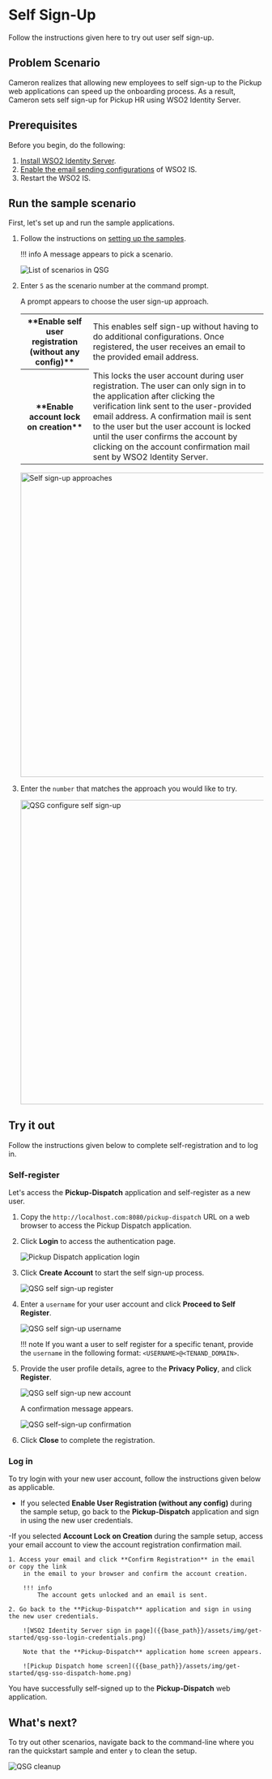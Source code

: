 # Self Sign-Up

Follow the instructions given here to try out user self sign-up.

## Problem Scenario

Cameron realizes that allowing new employees to self sign-up to the Pickup web applications can speed up
the onboarding process. As a result, Cameron sets self sign-up for Pickup HR
using WSO2 Identity Server.

## Prerequisites

Before you begin, do the following:

1. [Install WSO2 Identity Server]({{base_path}}/get-started/sample-use-cases/set-up/).
2. [Enable the email sending configurations]({{base_path}}/deploy/configure-email-sending) of WSO2 IS.
3. Restart the WSO2 IS.

## Run the sample scenario

First, let's set up and run the sample applications.

1. Follow the instructions on [setting up the samples]({{base_path}}/get-started/sample-use-cases/sample-scenario/#set-up-the-sample-apps/).

    !!! info
        A message appears to pick a scenario.

    ![List of scenarios in QSG]({{base_path}}/assets/img/get-started/qsg-configure-sso.png)

2. Enter `5` as the scenario number at the command prompt.

    A prompt appears to choose the user sign-up approach.

    <table>
        <tr>
            <th>**Enable self user registration (without any config)**</th>
            <td>
                This enables self sign-up without having to do additional configurations. Once registered, the user receives an email to the provided email address.
            </td>
        </tr>
        <tr>
            <th>**Enable account lock on creation**</th>
            <td>
                This locks the user account during user registration. The user can only sign in to the application after clicking the verification link sent to the user-provided email address. A confirmation mail is sent to the user but the user account is locked until the user confirms the account by clicking on the account confirmation mail sent by WSO2 Identity Server.
            </td>
        </tr>
    </table>

    <img src="{{base_path}}/assets/img/get-started/qsg-configure-self-sign-up.png" width="600" alt="Self sign-up approaches"/>

3. Enter the `number` that matches the approach you would like to try.

    <img src="{{base_path}}/assets/img/get-started/qsg-configure-self-sign-up-2.png" width="600" alt="QSG configure self sign-up"/>

## Try it out

Follow the instructions given below to complete self-registration and to log in.

### Self-register

Let's access the **Pickup-Dispatch** application and self-register as a new user.

1. Copy the `http://localhost.com:8080/pickup-dispatch` URL on a web browser to access the Pickup Dispatch application.

2. Click **Login** to access the authentication page.
  
    ![Pickup Dispatch application login]({{base_path}}/assets/img/get-started/qsg-sso-dispatch-login.png)

3. Click **Create Account** to start the self sign-up process.

    ![QSG self sign-up register]({{base_path}}/assets/img/get-started/qsg-self-sign-up-register.png)

4. Enter a `username` for your user account and click **Proceed to Self Register**.

    ![QSG self sign-up username]({{base_path}}/assets/img/get-started/qsg-self-sign-up-username.png)

    !!! note
        If you want a user to self register for a specific tenant, provide
        the `username` in the following format: `<USERNAME>@<TENAND_DOMAIN>`.

5. Provide the user profile details, agree to the **Privacy Policy**, and click **Register**.

    ![QSG self sign-up new account]({{base_path}}/assets/img/get-started/qsg-self-sign-up-new-account.png)

    A confirmation message appears.

    ![QSG self-sign-up confirmation]({{base_path}}/assets/img/get-started/qsg-self-sign-up-confirmation.png)

8. Click **Close** to complete the registration.

### Log in

To try login with your new user account, follow the instructions given below as applicable.

- If you selected **Enable User Registration (without any
    config)** during the sample setup, go back to the **Pickup-Dispatch** application and sign in using the new user credentials.

-If you selected **Account Lock on Creation** during the sample setup, access your email  account to view the account registration confirmation mail.

    1. Access your email and click **Confirm Registration** in the email or copy the link
        in the email to your browser and confirm the account creation.

        !!! info
            The account gets unlocked and an email is sent.

    2. Go back to the **Pickup-Dispatch** application and sign in using the new user credentials.

        ![WSO2 Identity Server sign in page]({{base_path}}/assets/img/get-started/qsg-sso-login-credentials.png)

        Note that the **Pickup-Dispatch** application home screen appears.

        ![Pickup Dispatch home screen]({{base_path}}/assets/img/get-started/qsg-sso-dispatch-home.png)

You have successfully self-signed up to the **Pickup-Dispatch** web application.

## What's next?

To try out other scenarios, navigate back to the command-line where you ran the quickstart sample and enter `y` to clean the setup.

![QSG cleanup]({{base_path}}/assets/img/get-started/qsg-sso-cleanup.png)

